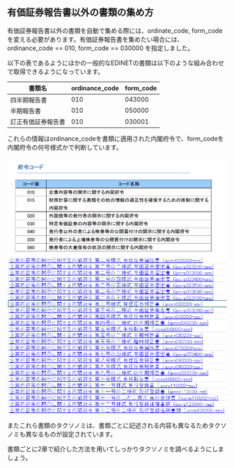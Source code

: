 ## 有価証券報告書以外の書類の集め方

有価証券報告書以外の書類を自動で集める際には、ordinate_code, form_codeを変える必要があります。有価証券報告書を集めたい場合には、
ordinance_code == 010, form_code == 030000 を指定しました。

以下の表であるようにほかの一般的なEDINETの書類は以下のような組み合わせで取得できるようになっています。

| 書類名 | ordinance_code | form_code |
| --- | --- | --- |
| 四半期報告書 | 010 | 043000 |
| 半期報告書 | 010 | 050000 |
| 訂正有価証券報告書 | 010 | 030001 |

これらの情報はordinance_codeを書類に適用された内閣府令で、form_codeを内閣府令の何号様式かで判断しています。

![alt text](images/99_内閣府令コード.png)
![alt text](images/99_formコード.png)

またこれら書類のタクソノミは、書類ごとに記述される内容も異なるためタクソノミも異なるものが設定されています。

書類ごとに2章で紹介した方法を用いてしっかりタクソノミを調べるようにしましょう。